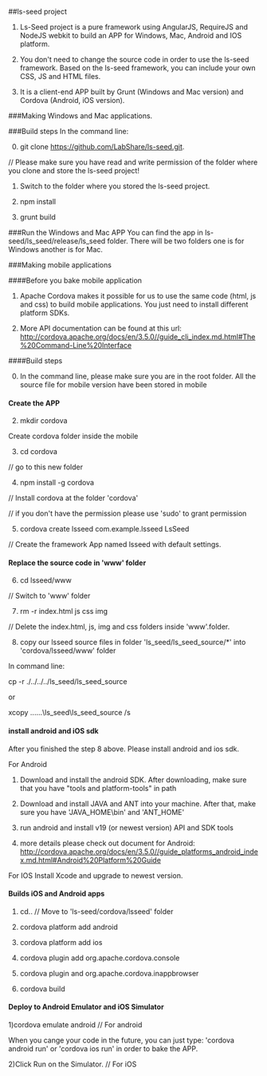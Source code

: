 ##ls-seed project
1) Ls-Seed project is a pure framework using AngularJS, RequireJS and NodeJS webkit to build an APP for Windows, Mac, Android and IOS platform.

2) You don't need to change the source code in order to use the ls-seed framework. Based on the ls-seed framework, you can include your own CSS, JS and HTML files.

3) It is a client-end APP built by Grunt (Windows and Mac version) and Cordova (Android, iOS version).

###Making Windows and Mac  applications.

###Build steps
In the command line:

0) git clone https://github.com/LabShare/ls-seed.git. 

// Please make sure you have read and write permission of the folder where you clone and store the ls-seed project!

1) Switch to the folder where you stored the ls-seed project.

2) npm install

3) grunt build

###Run the Windows and Mac APP
You can find the app in ls-seed/ls_seed/release/ls_seed folder. There will be two folders one is for Windows another is for Mac.


###Making mobile applications

####Before you bake mobile application
1) Apache Cordova makes it possible for us to use the same code (html, js and css) to build mobile applications.
You just need to install different platform SDKs.

2) More API documentation can be found at this url:
http://cordova.apache.org/docs/en/3.5.0//guide_cli_index.md.html#The%20Command-Line%20Interface


####Build steps

0) In the command line, please make sure you are in the root folder. All the source file for mobile version have been stored in mobile 

#### Create the APP
2) mkdir cordova

Create cordova folder inside the mobile

3) cd cordova

// go to this new folder

4) npm install -g cordova

// Install cordova at the folder 'cordova'

// if you don't have the permission please use 'sudo' to grant permission

5) cordova create lsseed com.example.lsseed LsSeed 

// Create the framework App named lsseed with default settings.

#### Replace the source code in 'www' folder
6) cd lsseed/www

// Switch to 'www' folder

7) rm -r index.html js css img

// Delete the index.html, js, img and css folders inside 'www'.folder.

8) copy our lsseed source files in folder 'ls_seed/ls_seed_source/*' into 'cordova/lsseed/www' folder

In command line:

cp -r ./../../../ls_seed/ls_seed_source

or

xcopy ..\..\..\ls_seed\ls_seed_source /s

#### install android and iOS sdk
After you finished the step 8 above. Please install android and ios sdk.

For Android

1) Download and install the android SDK. After downloading, make sure that you have "tools and platform-tools" in path

2) Download and install JAVA and ANT into your machine. After that, make sure you have 'JAVA_HOME\bin' and 'ANT_HOME' 

3) run android and install v19 (or newest version) API and SDK tools

4) more details please check out document for Android:
http://cordova.apache.org/docs/en/3.5.0//guide_platforms_android_index.md.html#Android%20Platform%20Guide

For IOS
Install Xcode and upgrade to newest version.

#### Builds iOS and Android apps
1) cd..
// Move to 'ls-seed/cordova/lsseed' folder

2) cordova platform add android

3) cordova platform add ios

4) cordova plugin add org.apache.cordova.console

5) cordova plugin and org.apache.cordova.inappbrowser

6) cordova build

#### Deploy to Android Emulator and iOS Simulator
1)cordova emulate android
// For android

When you cange your code in the future, you can just type: 'cordova android run' or 'cordova ios run' in order to bake the APP.

2)Click Run on the Simulator.
// For iOS
